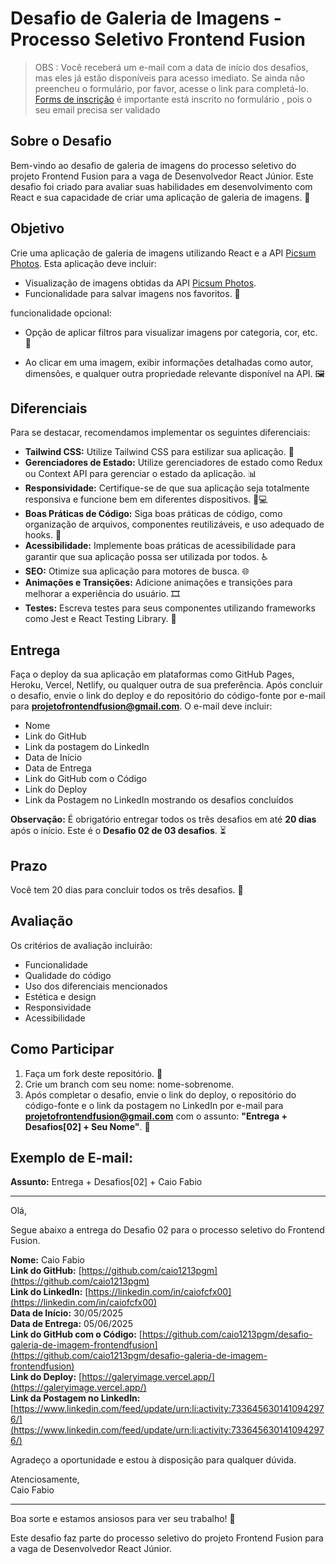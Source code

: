 # Desafio de Galeria de Imagens - Processo Seletivo Frontend Fusion

> OBS : Você receberá um e-mail com a data de início dos desafios, mas eles já estão disponíveis para acesso imediato. 
Se ainda não preencheu o formulário, por favor, acesse o link para completá-lo.
[Forms de inscrição](https://forms.gle/EJKDNKdmVZM3zQTr7)
é importante está inscrito no formulário , pois o seu email precisa ser validado

## Sobre o Desafio

Bem-vindo ao desafio de galeria de imagens do processo seletivo do projeto Frontend Fusion para a vaga de Desenvolvedor React Júnior. Este desafio foi criado para avaliar suas habilidades em desenvolvimento com React e sua capacidade de criar uma aplicação de galeria de imagens. 📸

## Objetivo

Crie uma aplicação de galeria de imagens utilizando React e a API [Picsum Photos](https://picsum.photos/v2/list). Esta aplicação deve incluir:

- Visualização de imagens obtidas da API [Picsum Photos](https://picsum.photos/v2/list).
- Funcionalidade para salvar imagens nos favoritos. 💾

funcionalidade opcional: 
- Opção de aplicar filtros para visualizar imagens por categoria, cor, etc. 🎨

- Ao clicar em uma imagem, exibir informações detalhadas como autor, dimensões, e qualquer outra propriedade relevante disponível na API. 🖼️

## Diferenciais

Para se destacar, recomendamos implementar os seguintes diferenciais:

- **Tailwind CSS:** Utilize Tailwind CSS para estilizar sua aplicação. 🎨
- **Gerenciadores de Estado:** Utilize gerenciadores de estado como Redux ou Context API para gerenciar o estado da aplicação. 📊
- **Responsividade:** Certifique-se de que sua aplicação seja totalmente responsiva e funcione bem em diferentes dispositivos. 📱💻
- **Boas Práticas de Código:** Siga boas práticas de código, como organização de arquivos, componentes reutilizáveis, e uso adequado de hooks. 🧩
- **Acessibilidade:** Implemente boas práticas de acessibilidade para garantir que sua aplicação possa ser utilizada por todos. ♿
- **SEO:** Otimize sua aplicação para motores de busca. 🌐
- **Animações e Transições:** Adicione animações e transições para melhorar a experiência do usuário. 🎞️
- **Testes:** Escreva testes para seus componentes utilizando frameworks como Jest e React Testing Library. 🧪

## Entrega

Faça o deploy da sua aplicação em plataformas como GitHub Pages, Heroku, Vercel, Netlify, ou qualquer outra de sua preferência. Após concluir o desafio, envie o link do deploy e do repositório do código-fonte por e-mail para **projetofrontendfusion@gmail.com**. O e-mail deve incluir:

- Nome
- Link do GitHub
- Link da postagem do LinkedIn
- Data de Início
- Data de Entrega
- Link do GitHub com o Código
- Link do Deploy
- Link da Postagem no LinkedIn mostrando os desafios concluídos

**Observação:** É obrigatório entregar todos os três desafios em até **20 dias** após o início. Este é o **Desafio 02 de 03 desafios**. ⏳

## Prazo

Você tem 20 dias para concluir todos os três desafios. 📅

## Avaliação

Os critérios de avaliação incluirão:

- Funcionalidade
- Qualidade do código
- Uso dos diferenciais mencionados
- Estética e design
- Responsividade
- Acessibilidade

## Como Participar

1. Faça um fork deste repositório. 🍴
2. Crie um branch com seu nome: nome-sobrenome.
3. Após completar o desafio, envie o link do deploy, o repositório do código-fonte e o link da postagem no LinkedIn por e-mail para **projetofrontendfusion@gmail.com** com o assunto: **"Entrega + Desafios[02] + Seu Nome"**. 📧

## Exemplo de E-mail:

**Assunto:** Entrega + Desafios[02] + Caio Fabio

---

Olá,

Segue abaixo a entrega do Desafio 02 para o processo seletivo do Frontend Fusion.

**Nome:** Caio Fabio  
**Link do GitHub:** [https://github.com/caio1213pgm](https://github.com/caio1213pgm)  
**Link do LinkedIn:** [https://linkedin.com/in/caiofcfx00](https://linkedin.com/in/caiofcfx00)  
**Data de Início:** 30/05/2025  
**Data de Entrega:** 05/06/2025  
**Link do GitHub com o Código:** [https://github.com/caio1213pgm/desafio-galeria-de-imagem-frontendfusion](https://github.com/caio1213pgm/desafio-galeria-de-imagem-frontendfusion)  
**Link do Deploy:** [https://galeryimage.vercel.app/](https://galeryimage.vercel.app/)  
**Link da Postagem no LinkedIn:** [https://www.linkedin.com/feed/update/urn:li:activity:7336456301410942976/](https://www.linkedin.com/feed/update/urn:li:activity:7336456301410942976/)

Agradeço a oportunidade e estou à disposição para qualquer dúvida.

Atenciosamente,  
Caio Fabio

---

Boa sorte e estamos ansiosos para ver seu trabalho! 🚀

Este desafio faz parte do processo seletivo do projeto Frontend Fusion para a vaga de Desenvolvedor React Júnior.
